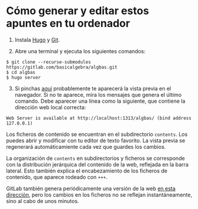 # Cómo generar y editar estos apuntes en tu ordenador

1. Instala [Hugo](https://gohugo.io/getting-started/installing/) y [Git](https://git-scm.com/book/en/v2/Getting-Started-Installing-Git).

2. Abre una terminal  y ejecuta los siguientes comandos:
```
$ git clone --recurse-submodules https://gitlab.com/basicalgebra/algbas.git
$ cd algbas
$ hugo server
```

3. Si pinchas [aquí](http://localhost:1313/algbas/) probablemente te aparecerá la vista previa en el navegador. Si no te aparece, mira los mensajes que genera el último comando. Debe aparecer una línea como la siguiente, que contiene la dirección web local correcta:
```
Web Server is available at http://localhost:1313/algbas/ (bind address 127.0.0.1)
```

Los ficheros de contenido se encuentran en el subdirectorio `contents`. Los puedes abrir y modificar con tu editor de texto favorito. La vista previa se regenerará automáticamiente cada vez que guardes los cambios.

La organización de `contents` en subdirectorios y ficheros se corresponde con la distribución jerárquica del contenido de la web, reflejada en la barra lateral. Esto también explica el encabezamiento de los ficheros de contenido, que aparece rodeado con `+++`.

GitLab también genera periódicamente una versión de la web [en esta dirección](https://basicalgebra.gitlab.io/algbas/), pero los cambios en los ficheros no se reflejan instantáneamente, sino al cabo de unos minutos.
